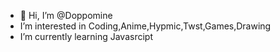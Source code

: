 - 👋 Hi, I’m @Doppomine
- I’m interested in Coding,Anime,Hypmic,Twst,Games,Drawing
- I’m currently learning Javasrcipt


